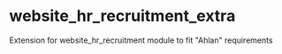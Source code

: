 # website_hr_recruitment_extra
Extension for website_hr_recruitment module to fit "Ahlan" requirements
